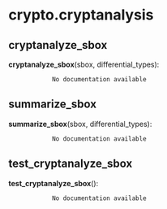 crypto.cryptanalysis
==============



cryptanalyze_sbox
--------------

**cryptanalyze_sbox**(sbox, differential_types):

				No documentation available


summarize_sbox
--------------

**summarize_sbox**(sbox, differential_types):

				No documentation available


test_cryptanalyze_sbox
--------------

**test_cryptanalyze_sbox**():

				No documentation available
